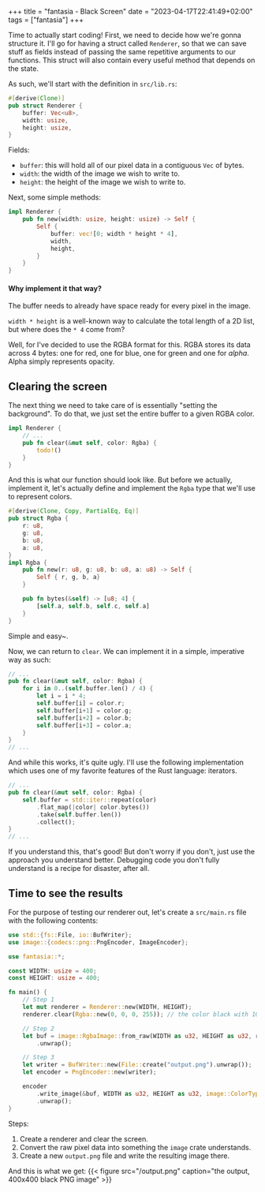 +++
title = "fantasia - Black Screen"
date = "2023-04-17T22:41:49+02:00"
tags = ["fantasia"]
+++

Time to actually start coding!
First, we need to decide how we're gonna structure it. I'll go for having a struct called `Renderer`,
so that we can save stuff as fields instead of passing the same repetitive arguments to our functions.
This struct will also contain every useful method that depends on the state.

As such, we'll start with the definition in `src/lib.rs`:
```rust
#[derive(Clone)]
pub struct Renderer {
    buffer: Vec<u8>,
    width: usize,
    height: usize,
}
```
Fields:
- `buffer`: this will hold all of our pixel data in a contiguous `Vec` of bytes.
- `width`: the width of the image we wish to write to.
- `height`: the height of the image we wish to write to.

Next, some simple methods:
```rust
impl Renderer {
    pub fn new(width: usize, height: usize) -> Self {
        Self {
            buffer: vec![0; width * height * 4],
            width,
            height,
        }
    }
}
```
#### Why implement it that way?
The buffer needs to already have space ready for every pixel in the image.

`width * height` is a well-known way to calculate the total length of a 2D list, 
but where does the `* 4` come from?

Well, for I've decided to use the RGBA format for this. RGBA stores its data across 4 bytes:
one for red, one for blue, one for green and one for *alpha*. Alpha simply represents opacity.


Clearing the screen
-------------------
The next thing we need to take care of is essentially "setting the background".
To do that, we just set the entire buffer to a given RGBA color.
```rust
impl Renderer {
    // ...
    pub fn clear(&mut self, color: Rgba) {
        todo!()
    }
}
```

And this is what our function should look like. But before we actually, implement it, let's actually
define and implement the `Rgba` type that we'll use to represent colors.
```rust
#[derive(Clone, Copy, PartialEq, Eq)]
pub struct Rgba {
    r: u8,
    g: u8,
    b: u8,
    a: u8,
}
impl Rgba {
    pub fn new(r: u8, g: u8, b: u8, a: u8) -> Self {
        Self { r, g, b, a}
    }

    pub fn bytes(&self) -> [u8; 4] {
        [self.a, self.b, self.c, self.a]
    }
}
```
Simple and easy~.

Now, we can return to `clear`. We can implement it in a simple, imperative way as such:
```rust
// ...
pub fn clear(&mut self, color: Rgba) {
    for i in 0..(self.buffer.len() / 4) {
        let i = i * 4;
        self.buffer[i] = color.r;
        self.buffer[i+1] = color.g;
        self.buffer[i+2] = color.b;
        self.buffer[i+3] = color.a;
    }
}
// ...
```
And while this works, it's quite ugly. I'll use the following implementation which uses one of my favorite
features of the Rust language: iterators.
```rust
// ...
pub fn clear(&mut self, color: Rgba) {
    self.buffer = std::iter::repeat(color)
        .flat_map(|color| color.bytes())
        .take(self.buffer.len())
        .collect();
}
// ...
```
If you understand this, that's good! But don't worry if you don't, just use the approach you understand better.
Debugging code you don't fully understand is a recipe for disaster, after all.

Time to see the results
-----------------------
For the purpose of testing our renderer out, let's create a `src/main.rs` file with the following contents:
```rust
use std::{fs::File, io::BufWriter};
use image::{codecs::png::PngEncoder, ImageEncoder};

use fantasia::*;

const WIDTH: usize = 400;
const HEIGHT: usize = 400;

fn main() {
    // Step 1
    let mut renderer = Renderer::new(WIDTH, HEIGHT);
    renderer.clear(Rgba::new(0, 0, 0, 255)); // the color black with 100% opacity

    // Step 2
    let buf = image::RgbaImage::from_raw(WIDTH as u32, HEIGHT as u32, renderer.buffer().to_vec())
        .unwrap();

    // Step 3
    let writer = BufWriter::new(File::create("output.png").unwrap());
    let encoder = PngEncoder::new(writer);

    encoder
        .write_image(&buf, WIDTH as u32, HEIGHT as u32, image::ColorType::Rgba8)
        .unwrap();
}
```

Steps:
1. Create a renderer and clear the screen.
2. Convert the raw pixel data into something the `image` crate understands.
3. Create a new `output.png` file and write the resulting image there.

And this is what we get:
{{< figure src="/output.png" caption="the output, 400x400 black PNG image" >}}
